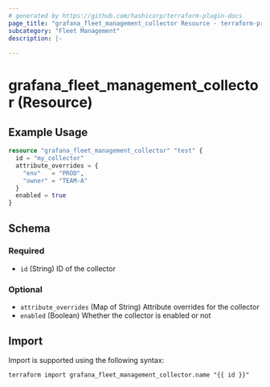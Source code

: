 ```yaml
---
# generated by https://github.com/hashicorp/terraform-plugin-docs
page_title: "grafana_fleet_management_collector Resource - terraform-provider-grafana"
subcategory: "Fleet Management"
description: |-
  
---
```


# grafana_fleet_management_collector (Resource)



## Example Usage

```terraform
resource "grafana_fleet_management_collector" "test" {
  id = "my_collector"
  attribute_overrides = {
    "env"   = "PROD",
    "owner" = "TEAM-A"
  }
  enabled = true
}
```

<!-- schema generated by tfplugindocs -->
## Schema

### Required

- `id` (String) ID of the collector

### Optional

- `attribute_overrides` (Map of String) Attribute overrides for the collector
- `enabled` (Boolean) Whether the collector is enabled or not

## Import

Import is supported using the following syntax:

```shell
terraform import grafana_fleet_management_collector.name "{{ id }}"
```
